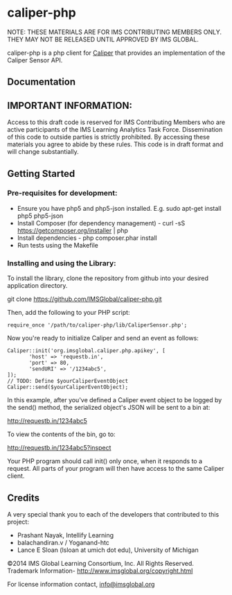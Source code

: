 caliper-php
================
NOTE: THESE MATERIALS ARE FOR IMS CONTRIBUTING MEMBERS ONLY. THEY MAY NOT BE RELEASED UNTIL APPROVED BY IMS GLOBAL.

caliper-php is a php client for [Caliper](http://www.imsglobal.org) that provides an implementation of the Caliper Sensor API.

## Documentation

## IMPORTANT INFORMATION:
Access to this draft code is reserved for IMS Contributing Members who are active participants of the IMS Learning Analytics Task Force.  Dissemination of this code to outside parties is strictly prohibited. By accessing these materials you agree to abide by these rules. This code is in draft format and will change substantially. 

## Getting Started

### Pre-requisites for development:  

* Ensure you have php5 and php5-json installed.  E.g. sudo apt-get install php5 php5-json
* Install Composer (for dependency management) - curl -sS https://getcomposer.org/installer | php 
* Install dependencies - php composer.phar install
* Run tests using the Makefile

### Installing and using the Library:

To install the library, clone the repository from github into your desired application directory.

git clone https://github.com/IMSGlobal/caliper-php.git

Then, add the following to your PHP script:

```
require_once '/path/to/caliper-php/lib/CaliperSensor.php';
```

Now you're ready to initialize Caliper and send an event as follows:

```
Caliper::init('org.imsglobal.caliper.php.apikey', [
       'host' => 'requestb.in',
       'port' => 80,
       'sendURI' => '/1234abc5',
]);
// TODO: Define $yourCaliperEventObject
Caliper::send($yourCaliperEventObject);
```

In this example, after you've defined a Caliper event object to be logged by the send() method,
the serialized object's JSON will be sent to a bin at:

http://requestb.in/1234abc5

To view the contents of the bin, go to:

http://requestb.in/1234abc5?inspect

Your PHP program should call init() only once, when it responds to a request.
All parts of your program will then have access to the same Caliper client.

## Credits

A very special thank you to each of the developers that contributed to this project:

* Prashant Nayak, Intellify Learning
* balachandiran.v / Yoganand-htc
* Lance E Sloan (lsloan at umich dot edu), University of Michigan

©2014 IMS Global Learning Consortium, Inc. All Rights Reserved.
Trademark Information- http://www.imsglobal.org/copyright.html

For license information contact, info@imsglobal.org